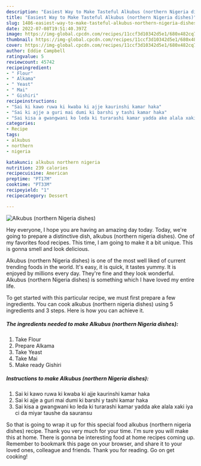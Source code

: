 ```yaml
---
description: "Easiest Way to Make Tasteful Alkubus (northern Nigeria dishes)"
title: "Easiest Way to Make Tasteful Alkubus (northern Nigeria dishes)"
slug: 1486-easiest-way-to-make-tasteful-alkubus-northern-nigeria-dishes
date: 2022-07-08T19:51:40.397Z
image: https://img-global.cpcdn.com/recipes/11ccf3d10342d5e1/680x482cq70/alkubus-northern-nigeria-dishes-recipe-main-photo.jpg
thumbnail: https://img-global.cpcdn.com/recipes/11ccf3d10342d5e1/680x482cq70/alkubus-northern-nigeria-dishes-recipe-main-photo.jpg
cover: https://img-global.cpcdn.com/recipes/11ccf3d10342d5e1/680x482cq70/alkubus-northern-nigeria-dishes-recipe-main-photo.jpg
author: Eddie Campbell
ratingvalue: 5
reviewcount: 45742
recipeingredient:
- " Flour"
- " Alkama"
- " Yeast"
- " Mai"
- " Gishiri"
recipeinstructions:
- "Sai ki kawo ruwa ki kwaba ki ajje kaurinshi kamar haka"
- "Sai ki ajje a guri mai dumi ki barshi y tashi kamar haka"
- "Sai kisa a gwangwani ko leda ki turarashi kamar yadda ake alala xaki iya ci da miyar taushe da sauransu"
categories:
- Recipe
tags:
- alkubus
- northern
- nigeria

katakunci: alkubus northern nigeria 
nutrition: 239 calories
recipecuisine: American
preptime: "PT17M"
cooktime: "PT33M"
recipeyield: "1"
recipecategory: Dessert

---
```



![Alkubus (northern Nigeria dishes)](https://img-global.cpcdn.com/recipes/11ccf3d10342d5e1/680x482cq70/alkubus-northern-nigeria-dishes-recipe-main-photo.jpg)

Hey everyone, I hope you are having an amazing day today. Today, we're going to prepare a distinctive dish, alkubus (northern nigeria dishes). One of my favorites food recipes. This time, I am going to make it a bit unique. This is gonna smell and look delicious.

Alkubus (northern Nigeria dishes) is one of the most well liked of current trending foods in the world. It's easy, it is quick, it tastes yummy. It is enjoyed by millions every day. They're fine and they look wonderful. Alkubus (northern Nigeria dishes) is something which I have loved my entire life.




To get started with this particular recipe, we must first prepare a few ingredients. You can cook alkubus (northern nigeria dishes) using 5 ingredients and 3 steps. Here is how you can achieve it.

<!--inarticleads1-->

##### The ingredients needed to make Alkubus (northern Nigeria dishes):

1. Take  Flour
1. Prepare  Alkama
1. Take  Yeast
1. Take  Mai
1. Make ready  Gishiri




<!--inarticleads2-->

##### Instructions to make Alkubus (northern Nigeria dishes):

1. Sai ki kawo ruwa ki kwaba ki ajje kaurinshi kamar haka
1. Sai ki ajje a guri mai dumi ki barshi y tashi kamar haka
1. Sai kisa a gwangwani ko leda ki turarashi kamar yadda ake alala xaki iya ci da miyar taushe da sauransu




So that is going to wrap it up for this special food alkubus (northern nigeria dishes) recipe. Thank you very much for your time. I'm sure you will make this at home. There is gonna be interesting food at home recipes coming up. Remember to bookmark this page on your browser, and share it to your loved ones, colleague and friends. Thank you for reading. Go on get cooking!
